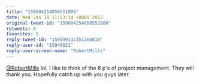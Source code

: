 ```yaml
---
title: "159604254850551808"
date: Wed Jan 18 11:53:14 +0000 2012
original-tweet-id: "159604254850551808"
retweets: 0
favorites: 0
reply-tweet-id: "159599132351266818"
reply-user-id: "15946021"
reply-user-screen-name: "RobertMills"
---
```

<a href="https://twitter.com/RobertMills">@RobertMills</a> lol, I like to think of the 6 p's of project management. They will thank you. Hopefully catch up with you guys later.
